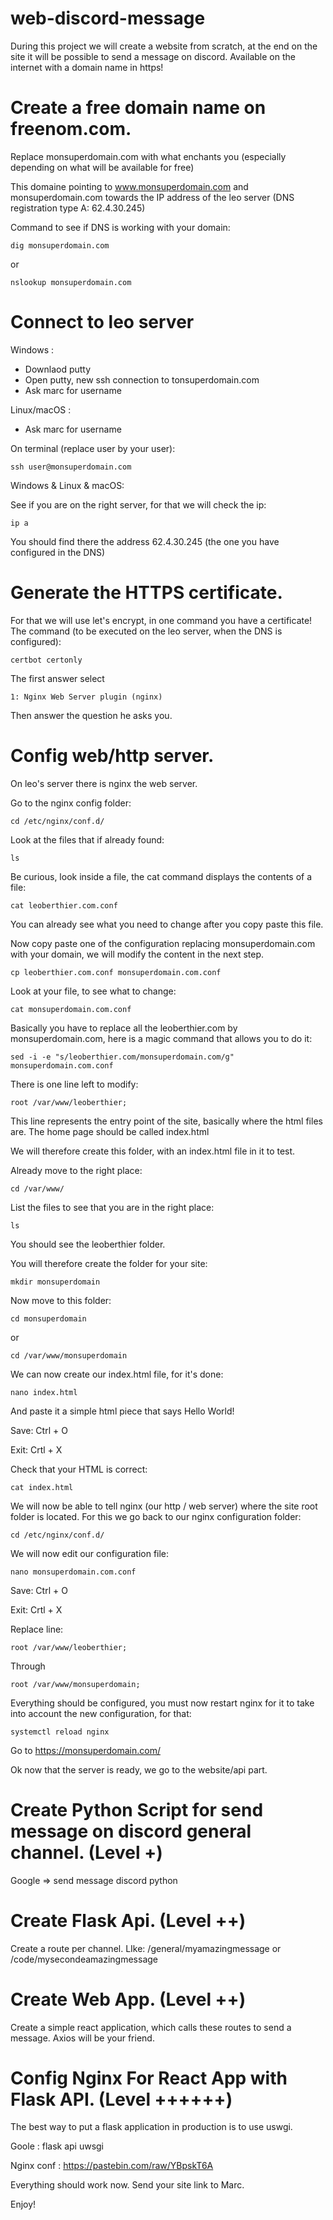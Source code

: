 # web-discord-message

During this project we will create a website from scratch, at the end on the site it will be possible to send a message on discord. Available on the internet with a domain name in https!

# Create a free domain name on freenom.com.

Replace monsuperdomain.com with what enchants you (especially depending on what will be available for free)

This domaine pointing to www.monsuperdomain.com and monsuperdomain.com towards the IP address of the leo server (DNS registration type A: 62.4.30.245)

Command to see if DNS is working with your domain:
```
dig monsuperdomain.com
```
or
```
nslookup monsuperdomain.com
```
# Connect to leo server 

Windows : 
 - Downlaod putty 
 - Open putty, new ssh connection to tonsuperdomain.com 
 - Ask marc for username


Linux/macOS : 
 - Ask marc for username


On terminal (replace user by your user): 
```
ssh user@monsuperdomain.com
```

Windows & Linux & macOS:


See if you are on the right server, for that we will check the ip:
```
ip a
```
You should find there the address 62.4.30.245 (the one you have configured in the DNS)

# Generate the HTTPS certificate. 

For that we will use let's encrypt, in one command you have a certificate!
The command (to be executed on the leo server, when the DNS is configured):
```
certbot certonly
````
The first answer select
```
1: Nginx Web Server plugin (nginx)
````
Then answer the question he asks you.


# Config web/http server.
On leo's server there is nginx the web server. 

Go to the nginx config folder:
```
cd /etc/nginx/conf.d/
```
Look at the files that if already found:
```
ls
```
Be curious, look inside a file, the cat command displays the contents of a file:
```
cat leoberthier.com.conf
```
You can already see what you need to change after you copy paste this file.

Now copy paste one of the configuration replacing monsuperdomain.com with your domain, we will modify the content in the next step.
```
cp leoberthier.com.conf monsuperdomain.com.conf
```
Look at your file, to see what to change:
```
cat monsuperdomain.com.conf
```
Basically you have to replace all the leoberthier.com by monsuperdomain.com, here is a magic command that allows you to do it:
```
sed -i -e "s/leoberthier.com/monsuperdomain.com/g" monsuperdomain.com.conf
```
There is one line left to modify:
```
root /var/www/leoberthier;
```
This line represents the entry point of the site, basically where the html files are. The home page should be called index.html

We will therefore create this folder, with an index.html file in it to test.

Already move to the right place:
```
cd /var/www/
```
List the files to see that you are in the right place:
```
ls
```
You should see the leoberthier folder.


You will therefore create the folder for your site:
```
mkdir monsuperdomain
```
Now move to this folder:
```
cd monsuperdomain
```
or
```
cd /var/www/monsuperdomain
```

We can now create our index.html file, for it's done:
```
nano index.html
```
And paste it a simple html piece that says Hello World!


Save: Ctrl + O


Exit: Crtl + X

Check that your HTML is correct:
```
cat index.html
```
We will now be able to tell nginx (our http / web server) where the site root folder is located. For this we go back to our nginx configuration folder:
```
cd /etc/nginx/conf.d/
```
We will now edit our configuration file:
```
nano monsuperdomain.com.conf
```

Save: Ctrl + O


Exit: Crtl + X


Replace line:
```
root /var/www/leoberthier;
```
Through
```
root /var/www/monsuperdomain;
```


Everything should be configured, you must now restart nginx for it to take into account the new configuration, for that:
```
systemctl reload nginx
```

Go to https://monsuperdomain.com/

Ok now that the server is ready, we go to the website/api part.

# Create Python Script for send message on discord general channel.  (Level +)

Google => send message discord python

# Create Flask Api. (Level ++) 

Create a route per channel. LIke: /general/myamazingmessage or /code/mysecondeamazingmessage

# Create Web App. (Level ++) 

Create a simple react application, which calls these routes to send a message. Axios will be your friend. 

# Config Nginx For React App with Flask API. (Level ++++++) 

The best way to put a flask application in production is to use uswgi.

Goole : flask api uwsgi

Nginx conf : https://pastebin.com/raw/YBpskT6A

Everything should work now. Send your site link to Marc.

Enjoy! 
